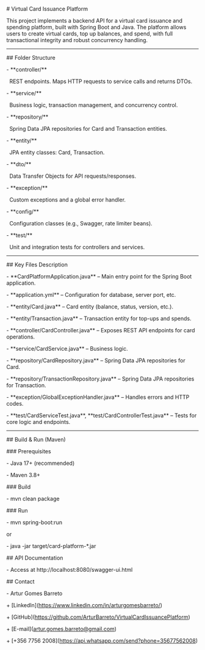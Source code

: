 \# Virtual Card Issuance Platform



This project implements a backend API for a virtual card issuance and spending platform, built with Spring Boot and Java. The platform allows users to create virtual cards, top up balances, and spend, with full transactional integrity and robust concurrency handling.



---



\## Folder Structure



\- \*\*controller/\*\*  

&nbsp; REST endpoints. Maps HTTP requests to service calls and returns DTOs.



\- \*\*service/\*\*  

&nbsp; Business logic, transaction management, and concurrency control.



\- \*\*repository/\*\*  

&nbsp; Spring Data JPA repositories for Card and Transaction entities.



\- \*\*entity/\*\*  

&nbsp; JPA entity classes: Card, Transaction.



\- \*\*dto/\*\*  

&nbsp; Data Transfer Objects for API requests/responses.



\- \*\*exception/\*\*  

&nbsp; Custom exceptions and a global error handler.



\- \*\*config/\*\*  

&nbsp; Configuration classes (e.g., Swagger, rate limiter beans).



\- \*\*test/\*\*  

&nbsp; Unit and integration tests for controllers and services.



---



\## Key Files Description



\- \*\*CardPlatformApplication.java\*\* – Main entry point for the Spring Boot application.

\- \*\*application.yml\*\* – Configuration for database, server port, etc.

\- \*\*entity/Card.java\*\* – Card entity (balance, status, version, etc.).

\- \*\*entity/Transaction.java\*\* – Transaction entity for top-ups and spends.

\- \*\*controller/CardController.java\*\* – Exposes REST API endpoints for card operations.

\- \*\*service/CardService.java\*\* – Business logic.

\- \*\*repository/CardRepository.java\*\* – Spring Data JPA repositories for Card.

\- \*\*repository/TransactionRepository.java\*\* – Spring Data JPA repositories for Transaction.

\- \*\*exception/GlobalExceptionHandler.java\*\* – Handles errors and HTTP codes.

\- \*\*test/CardServiceTest.java\*\*, \*\*test/CardControllerTest.java\*\* – Tests for core logic and endpoints.



---



\## Build \& Run (Maven)



\### Prerequisites



\- Java 17+ (recommended)

\- Maven 3.8+



\### Build



\- mvn clean package



\### Run



\- mvn spring-boot:run

or 

\- java -jar target/card-platform-\*.jar



\## API Documentation



\- Access at http://localhost:8080/swagger-ui.html



\## Contact



\- Artur Gomes Barreto

\+ \[LinkedIn](https://www.linkedin.com/in/arturgomesbarreto/)

\+ \[GitHub](https://github.com/ArturBarreto/VirtualCardIssuancePlatform)

\+ \[E-mail](artur.gomes.barreto@gmail.com)

\+ \[+356 7756 2008](https://api.whatsapp.com/send?phone=35677562008)

